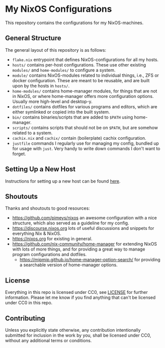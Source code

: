 # My NixOS Configurations

This repository contains the configurations for my NixOS-machines.

## General Structure

The general layout of this repository is as follows:

* `flake.nix` entrypoint that defines NixOS-configurations for all my hosts.
* `hosts/` contains per-host configurations. These use other existing `modules/` and `home-modules/` to configure a system.
* `module/` contains NixOS-modules related to individual things, i.e., ZFS or docker configuration. These are meant to be reusable, and are built upon by the hosts in `hosts/`.
* `home-modules/` contains home-manager modules, for things that are not in NixOS, or where home-manager offers more configuration options. Usually more high-level and desktop-y.
* `dotfiles/` contains dotfiles for various programs and editors, which are either symlinked or copied into the built system.
* `bin/` contains binaries/scripts that are added to `$PATH` using home-manager.
* `scripts/` contains scripts that should not be on `$PATH`, but are somehow related to a system.
* `cachix.nix` and `cachix/` contain (boilerplate) cachix configuration.
* `justfile` commands I regularly use for managing my config, bundled up for usage with `just`. Very handy to write down commands I don't want to forget.

## Setting Up a New Host

Instructions for setting up a new host can be found [here](new-system-installation.md).

## Shoutouts

Thanks and shoutouts to good resources:

* https://github.com/pimeys/nixos an awesome configuration with a nice structure, which also served as a guideline for my config.
* https://discourse.nixos.org lots of useful discussions and snippets for everything Nix & NixOS.
* https://nixos.org for existing in general.
* https://github.com/nix-community/home-manager for extending NixOS with lots of more things, and for providing a great way to manage program configurations and dotfiles.
  * https://mipmip.github.io/home-manager-option-search/ for providing a searchable version of home-manager options.

## License

Everything in this repo is licensed under CC0, see [LICENSE](LICENSE) for further information.
Please let me know if you find anything that can't be licensed under CC0 in this repo.

## Contributing

Unless you explicitly state otherwise, any contribution intentionally submitted for inclusion in the work by you, shall be licensed under CC0, without any additional terms or conditions.
